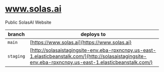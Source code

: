# www.solas.ai

Public SolasAI Website

| branch    | deploys to                                                                                                                                                      |
|-----------|----------------------------------------------------------------------------------------------------------------------------------------------------------|
| `main`    | [https://www.solas.ai](https://www.solas.ai)                                                                                                             |
| `staging` | [http://solasaistagingsite-env.eba-rpxncnpy.us-east-1.elasticbeanstalk.com/](http://solasaistagingsite-env.eba-rpxncnpy.us-east-1.elasticbeanstalk.com/) |
